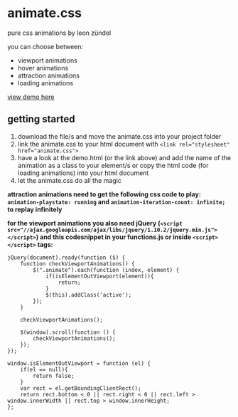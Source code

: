 # animate.css
pure css animations by leon zündel

you can choose between:

* viewport animations
* hover animations 
* attraction animations
* loading animations

[view demo here](https://raw.githack.com/leonzuendel/animate.css/master/demo.html)

## getting started

1. download the file/s and move the animate.css into your project folder
2. link the animate.css to your html document with `<link rel="stylesheet" href="animate.css">`
3. have a look at the demo.html (or the link above) and add the name of the animation as a class to your element/s or copy the html code (for loading animations) into your html document
4. let the animate.css do all the magic

**attraction animations need to get the following css code to play: `animation-playstate: running` and `animation-iteration-count: infinite;` to replay infinitely**

**for the viewport animations you also need jQuery (`<script src="//ajax.googleapis.com/ajax/libs/jquery/1.10.2/jquery.min.js"></script>`) and this codesnippet in your functions.js or inside `<script>` `</script>` tags:**
```
jQuery(document).ready(function ($) {
    function checkViewportAnimations() {
        $(".animate").each(function (index, element) {
            if(isElementOutViewport(element)){
                return;
            }
            $(this).addClass('active');
        });
    }

    checkViewportAnimations();

    $(window).scroll(function () {
        checkViewportAnimations();
    });
});

window.isElementOutViewport = function (el) {
    if(el == null){
        return false;
    }
    var rect = el.getBoundingClientRect();
    return rect.bottom < 0 || rect.right < 0 || rect.left > window.innerWidth || rect.top > window.innerHeight;
};
```
